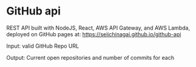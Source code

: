 # GitHub api

REST API built with NodeJS, React, AWS API Gateway, and AWS Lambda, deployed on GitHub pages at: https://seiichinagai.github.io/github-api

Input: valid GitHub Repo URL

Output: Current open repositories and number of commits for each
